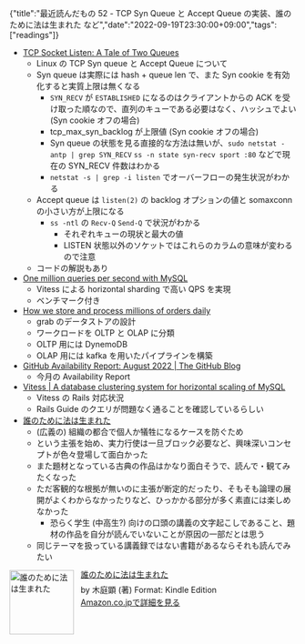 {"title":"最近読んだもの 52 -  TCP Syn Queue と Accept Queue の実装、誰のために法は生まれた など","date":"2022-09-19T23:30:00+09:00","tags":["readings"]}

- [TCP Socket Listen: A Tale of Two Queues](http://arthurchiao.art/blog/tcp-listen-a-tale-of-two-queues/)
    - Linux の TCP Syn queue と Accept Queue について
    - Syn queue は実際には hash + queue len で、また Syn cookie を有効化すると実質上限は無くなる
        - `SYN_RECV` が `ESTABLISHED` になるのはクライアントからの ACK を受け取った順なので、直列のキューである必要はなく、ハッシュでよい (Syn cookie オフの場合)
        - tcp_max_syn_backlog が上限値 (Syn cookie オフの場合)
        - Syn queue の状態を見る直接的な方法は無いが、`sudo netstat -antp | grep SYN_RECV` `ss -n state syn-recv sport :80` などで現在の SYN_RECV 件数はわかる
        - `netstat -s | grep -i listen` でオーバーフローの発生状況がわかる
    - Accept queue は `listen(2)` の backlog オプションの値と somaxconn の小さい方が上限になる
        - `ss -ntl` の `Recv-Q` `Send-Q` で状況がわかる
            - それぞれキューの現状と最大の値
            - LISTEN 状態以外のソケットではこれらのカラムの意味が変わるので注意
    - コードの解説もあり
- [One million queries per second with MySQL](https://planetscale.com/blog/one-million-queries-per-second-with-mysql)
    - Vitess による horizontal sharding で高い QPS を実現
    - ベンチマーク付き
- [How we store and process millions of orders daily](https://engineering.grab.com/how-we-store-millions-orders)
    - grab のデータストアの設計
    - ワークロードを OLTP と OLAP に分類
    - OLTP 用には DynemoDB
    - OLAP 用には kafka を用いたパイプラインを構築
- [GitHub Availability Report: August 2022 \| The GitHub Blog](https://github.blog/2022-09-07-github-availability-report-august-2022/)
    - 今月の Availability Report
- [Vitess \| A database clustering system for horizontal scaling of MySQL](https://vitess.io/blog/2021-12-16-rails-that-scales/)
    - Vitess の Rails 対応状況
    - Rails Guide のクエリが問題なく通ることを確認しているらしい
- [誰のために法は生まれた](http://www.amazon.co.jp/exec/obidos/ASIN/B07J54DKK9/pleasesleep-22/ref=nosim/)
    - (広義の) 組織の都合で個人か犠牲になるケースを防ぐため
    - という主張を始め、実力行使は一旦ブロック必要など、興味深いコンセプトが色々登場して面白かった
    - また題材となっている古典の作品はかなり面白そうで、読んで・観てみたくなった
    - ただ客観的な根拠が無いのに主張が断定的だったり、そもそも論理の展開がよくわからなかったりなど、ひっかかる部分が多く素直には楽しめなかった
        - 恐らく学生 (中高生?) 向けの口頭の講義の文字起こしであること、題材の作品を自分が読んでいないことが原因の一部だとは思う
    - 同じテーマを扱っている講義録ではない書籍があるならそれも読んでみたい

<div class="amazlet-box" style="margin-bottom:0px;"><div class="amazlet-image" style="float:left;margin:0px 12px 1px 0px;"><a href="http://www.amazon.co.jp/exec/obidos/ASIN/B07J54DKK9/pleasesleep-22/ref=nosim/" name="amazletlink" target="_blank"><img src="https://m.media-amazon.com/images/I/41Xdr-WjACL.jpg" alt="誰のために法は生まれた" style="border: none; width: 113px;" /></a></div><div class="amazlet-info" style="line-height:120%; margin-bottom: 10px"><div class="amazlet-name" style="margin-bottom:10px;line-height:120%"><a href="http://www.amazon.co.jp/exec/obidos/ASIN/B07J54DKK9/pleasesleep-22/ref=nosim/" name="amazletlink" target="_blank">誰のために法は生まれた</a></div><div class="amazlet-detail">by 木庭顕  (著)  Format: Kindle Edition<br/></div><div class="amazlet-sub-info" style="float: left;"><div class="amazlet-link" style="margin-top: 5px"><a href="http://www.amazon.co.jp/exec/obidos/ASIN/B07J54DKK9/pleasesleep-22/ref=nosim/" name="amazletlink" target="_blank">Amazon.co.jpで詳細を見る</a></div></div></div><div class="amazlet-footer" style="clear: left"></div></div>
